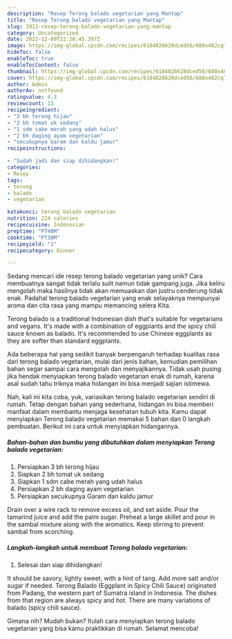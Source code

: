```yaml
---
description: "Resep Terong balado vegetarian yang Mantap"
title: "Resep Terong balado vegetarian yang Mantap"
slug: 1913-resep-terong-balado-vegetarian-yang-mantap
category: Uncategorized
date: 2022-12-09T22:28:45.397Z
image: https://img-global.cpcdn.com/recipes/6184826628dced56/680x482cq70/terong-balado-vegetarian-foto-resep-utama.jpg
hideToc: false
enableToc: true
enableTocContent: false
thumbnail: https://img-global.cpcdn.com/recipes/6184826628dced56/680x482cq70/terong-balado-vegetarian-foto-resep-utama.jpg
cover: https://img-global.cpcdn.com/recipes/6184826628dced56/680x482cq70/terong-balado-vegetarian-foto-resep-utama.jpg
author: Admin
authorAv: notfound
ratingvalue: 4.3
reviewcount: 13
recipeingredient:
- "3 bh terong hijau"
- "2 bh tomat uk sedang"
- "1 sdm cabe merah yang udah halus"
- "2 bh daging ayam vegetarian"
- "secukupnya Garam dan kaldu jamur"
recipeinstructions:

- "Sudah jadi dan siap dihidangkan!"
categories:
- Resep
tags:
- terong
- balado
- vegetarian

katakunci: terong balado vegetarian 
nutrition: 224 calories
recipecuisine: Indonesian
preptime: "PT40M"
cooktime: "PT30M"
recipeyield: "2"
recipecategory: Dinner

---
```





Sedang mencari ide resep terong balado vegetarian yang unik? Cara membuatnya sangat tidak terlalu sulit namun tidak gampang juga. Jika keliru mengolah maka hasilnya tidak akan memuaskan dan justru cenderung tidak enak. Padahal terong balado vegetarian yang enak selayaknya mempunyai aroma dan cita rasa yang mampu memancing selera Kita.





Terong balado is a traditional Indonesian dish that&#39;s suitable for vegetarians and vegans. It&#39;s made with a combination of eggplants and the spicy chili sauce known as balado. It&#39;s recommended to use Chinese eggplants as they are softer than standard eggplants.

Ada beberapa hal yang sedikit banyak berpengaruh terhadap kualitas rasa dari terong balado vegetarian, mulai dari jenis bahan, kemudian pemilihan bahan segar sampai cara mengolah dan menyajikannya. Tidak usah pusing jika hendak menyiapkan terong balado vegetarian enak di rumah, karena asal sudah tahu triknya maka hidangan ini bisa menjadi sajian istimewa.






Nah, kali ini kita coba, yuk, variasikan terong balado vegetarian sendiri di rumah. Tetap dengan bahan yang sederhana, hidangan ini bisa memberi manfaat dalam membantu menjaga kesehatan tubuh kita. Kamu dapat menyiapkan Terong balado vegetarian memakai 5 bahan dan 0 langkah pembuatan. Berikut ini cara untuk menyiapkan hidangannya.

<!--inarticleads1-->

##### Bahan-bahan dan bumbu yang dibutuhkan dalam menyiapkan Terong balado vegetarian:

1. Persiapkan 3 bh terong hijau
1. Siapkan 2 bh tomat uk sedang
1. Siapkan 1 sdm cabe merah yang udah halus
1. Persiapkan 2 bh daging ayam vegetarian
1. Persiapkan secukupnya Garam dan kaldu jamur


Drain over a wire rack to remove excess oil, and set aside. Pour the tamarind juice and add the palm sugar. Preheat a large skillet and pour in the sambal mixture along with the aromatics. Keep stirring to prevent sambal from scorching. 

<!--inarticleads2-->

##### Langkah-langkah untuk membuat Terong balado vegetarian:


1. Selesai dan siap dihidangkan!

It should be savory, lightly sweet, with a hint of tang. Add more salt and/or sugar if needed. Terong Balado (Eggplant in Spicy Chili Sauce) originated from Padang, the western part of Sumatra island in Indonesia. The dishes from that region are always spicy and hot. There are many variations of balado (spicy chili sauce). 

Gimana nih? Mudah bukan? Itulah cara menyiapkan terong balado vegetarian yang bisa kamu praktikkan di rumah. Selamat mencoba!
